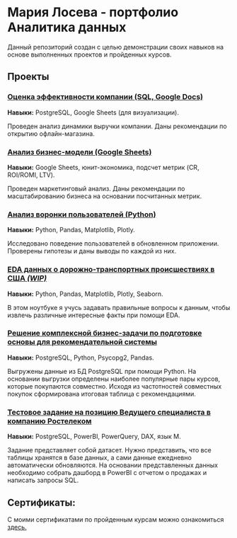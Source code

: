 # Мария Лосева - портфолио Аналитика данных

Данный репозиторий создан с целью демонстрации своих навыков на основе выполненных проектов и пройденных курсов.

## Проекты

### [Оценка эффективности компании (SQL, Google Docs)](https://docs.google.com/document/d/1jYYsFtYmm8B7SfBp24xt-_u1ZVvoh6Xgte2RlNVbAMI/edit?usp=sharing)
**Навыки:** PostgreSQL, Google Sheets (для визуализации).

Проведен анализ динамики выручки компании. Даны рекомендации по открытию офлайн-магазина.

### [Анализ бизнес-модели (Google Sheets)](https://docs.google.com/spreadsheets/d/1Rzo2okRpZsKH8RcGtIwo7yUMsZAgNTb-CKMSr53gh0E/edit?usp=sharing)
**Навыки:** Google Sheets, юнит-экономика, подсчет метрик (CR, ROI/ROMI, LTV).

Проведен маркетинговый анализ. Даны рекомендации по масштабированию бизнеса на основании посчитанных метрик.

### [Анализ воронки пользователей (Python)](https://github.com/A-Somnambula/Data-Analytics/blob/main/Projects/%D0%90%D0%BD%D0%B0%D0%BB%D0%B8%D0%B7_%D0%B2%D0%BE%D1%80%D0%BE%D0%BD%D0%BA%D0%B8_%D0%BF%D0%BE%D0%BB%D1%8C%D0%B7%D0%BE%D0%B2%D0%B0%D1%82%D0%B5%D0%BB%D0%B5%D0%B9/%D0%90%D0%BD%D0%B0%D0%BB%D0%B8%D0%B7%20%D0%B2%D0%BE%D1%80%D0%BE%D0%BD%D0%BA%D0%B8.ipynb)
**Навыки:** Python, Pandas, Matplotlib, Plotly.

Исследовано поведение пользователей в обновленном приложении.
Проверены гипотезы и даны выводы по каждой из них.

### [EDA данных о дорожно-транспортных происшествиях в США *(WIP)*](https://github.com/A-Somnambula/Data-Analytics/blob/main/Projects/US_Accidents/EDA_us_accidents.ipynb)
**Навыки:** Python, Pandas, Matplotlib, Plotly, Seaborn.

В этом ноутбуке я учусь задавать правильные вопросы к данным, чтобы извлечь различные интересные факты при помощи EDA.

### [Решение комплекcной бизнес-задачи по подготовке основы для рекомендательной системы](https://github.com/A-Somnambula/Data-Analytics/blob/main/Projects/%D0%9F%D0%BE%D0%B4%D0%B3%D0%BE%D1%82%D0%BE%D0%B2%D0%BA%D0%B0_%D1%80%D0%B5%D0%BA%D0%BE%D0%BC%D0%B5%D0%BD%D0%B4%D0%B0%D1%82%D0%B5%D0%BB%D1%8C%D0%BD%D0%BE%D0%B9_%D1%81%D0%B8%D1%81%D1%82%D0%B5%D0%BC%D1%8B/Recommendation_system.ipynb)
**Навыки:** PostgreSQL, Python, Psycopg2, Pandas.

Выгружены данные из БД PostgreSQL при помощи Python. На основании выгрузки определены наиболее популярные пары курсов, которые покупаются совместно. Исходя из частотностей совместных покупок сформирована итоговая таблица с рекомендациями.

### [Тестовое задание на позицию Ведущего специалиста в компанию Ростелеком]()
**Навыки:** PostgreSQL, PowerBI, PowerQuery, DAX, язык M.

Задание представляет собой датасет. Нужно представить, что все таблицы хранятся в базе данных, а сами данные ежедневно автоматически обновляются. На основании представленных данных необходимо собрать дашборд в PowerBI c отчетом о продажах и написать запросы SQL. 

## Сертификаты:

С моими сертификатами по пройденным курсам можно ознакомиться [здесь.](https://github.com/A-Somnambula/Data-Analytics/tree/main/Sertificates)
